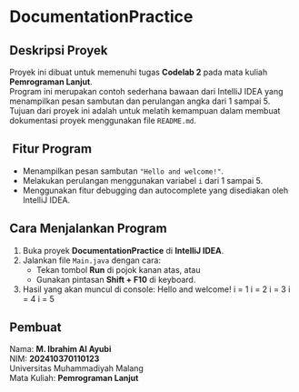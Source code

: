 # DocumentationPractice

##  Deskripsi Proyek
Proyek ini dibuat untuk memenuhi tugas **Codelab 2** pada mata kuliah **Pemrograman Lanjut**.  
Program ini merupakan contoh sederhana bawaan dari IntelliJ IDEA yang menampilkan pesan sambutan dan perulangan angka dari 1 sampai 5.  
Tujuan dari proyek ini adalah untuk melatih kemampuan dalam membuat dokumentasi proyek menggunakan file `README.md`.

## ️ Fitur Program
- Menampilkan pesan sambutan `"Hello and welcome!"`.
- Melakukan perulangan menggunakan variabel `i` dari 1 sampai 5.
- Menggunakan fitur debugging dan autocomplete yang disediakan oleh IntelliJ IDEA.


## Cara Menjalankan Program
1. Buka proyek **DocumentationPractice** di **IntelliJ IDEA**.
2. Jalankan file `Main.java` dengan cara:
    - Tekan tombol **Run** di pojok kanan atas, atau
    - Gunakan pintasan **Shift + F10** di keyboard.
3. Hasil yang akan muncul di console:
   Hello and welcome!
   i = 1
   i = 2
   i = 3
   i = 4
   i = 5

   

## Pembuat
Nama: **M. Ibrahim Al Ayubi**  
NIM: **202410370110123**  
Universitas Muhammadiyah Malang  
Mata Kuliah: **Pemrograman Lanjut**